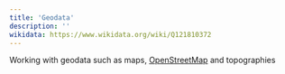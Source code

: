 ```yaml
---
title: 'Geodata'
description: ''
wikidata: https://www.wikidata.org/wiki/Q121810372
---
```


Working with geodata such as maps, [OpenStreetMap](https://www.openstreetmap.org/) and topographies
